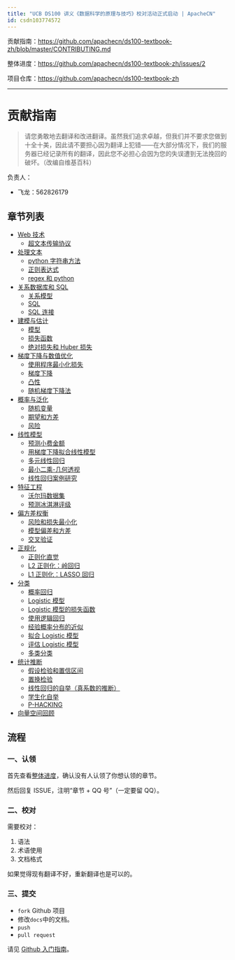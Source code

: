 ```yaml
---
title: "UCB DS100 讲义《数据科学的原理与技巧》校对活动正式启动 | ApacheCN"
id: csdn103774572
---
```


贡献指南：https://github.com/apachecn/ds100-textbook-zh/blob/master/CONTRIBUTING.md

整体进度：https://github.com/apachecn/ds100-textbook-zh/issues/2

项目仓库：https://github.com/apachecn/ds100-textbook-zh

* * *

# 贡献指南

> 请您勇敢地去翻译和改进翻译。虽然我们追求卓越，但我们并不要求您做到十全十美，因此请不要担心因为翻译上犯错——在大部分情况下，我们的服务器已经记录所有的翻译，因此您不必担心会因为您的失误遭到无法挽回的破坏。（改编自维基百科）

负责人：

*   飞龙：562826179

## 章节列表

*   [Web 技术](https://github.com/apachecn/ds100-textbook-zh/blob/master/docs/7.md)
    *   [超文本传输协议](https://github.com/apachecn/ds100-textbook-zh/blob/master/docs/7.1.md)
*   [处理文本](https://github.com/apachecn/ds100-textbook-zh/blob/master/docs/8.md)
    *   [python 字符串方法](https://github.com/apachecn/ds100-textbook-zh/blob/master/docs/8.1.md)
    *   [正则表达式](https://github.com/apachecn/ds100-textbook-zh/blob/master/docs/8.2.md)
    *   [regex 和 python](https://github.com/apachecn/ds100-textbook-zh/blob/master/docs/8.3.md)
*   [关系数据库和 SQL](https://github.com/apachecn/ds100-textbook-zh/blob/master/docs/9.md)
    *   [关系模型](https://github.com/apachecn/ds100-textbook-zh/blob/master/docs/9.1.md)
    *   [SQL](https://github.com/apachecn/ds100-textbook-zh/blob/master/docs/9.2.md)
    *   [SQL 连接](https://github.com/apachecn/ds100-textbook-zh/blob/master/docs/9.3.md)
*   [建模与估计](https://github.com/apachecn/ds100-textbook-zh/blob/master/docs/10.md)
    *   [模型](https://github.com/apachecn/ds100-textbook-zh/blob/master/docs/10.1.md)
    *   [损失函数](https://github.com/apachecn/ds100-textbook-zh/blob/master/docs/10.2.md)
    *   [绝对损失和 Huber 损失](https://github.com/apachecn/ds100-textbook-zh/blob/master/docs/10.3.md)
*   [梯度下降与数值优化](https://github.com/apachecn/ds100-textbook-zh/blob/master/docs/11.md)
    *   [使用程序最小化损失](https://github.com/apachecn/ds100-textbook-zh/blob/master/docs/11.1.md)
    *   [梯度下降](https://github.com/apachecn/ds100-textbook-zh/blob/master/docs/11.2.md)
    *   [凸性](https://github.com/apachecn/ds100-textbook-zh/blob/master/docs/11.3.md)
    *   [随机梯度下降法](https://github.com/apachecn/ds100-textbook-zh/blob/master/docs/11.4.md)
*   [概率与泛化](https://github.com/apachecn/ds100-textbook-zh/blob/master/docs/12.md)
    *   [随机变量](https://github.com/apachecn/ds100-textbook-zh/blob/master/docs/12.1.md)
    *   [期望和方差](https://github.com/apachecn/ds100-textbook-zh/blob/master/docs/12.2.md)
    *   [风险](https://github.com/apachecn/ds100-textbook-zh/blob/master/docs/12.3.md)
*   [线性模型](https://github.com/apachecn/ds100-textbook-zh/blob/master/docs/13.md)
    *   [预测小费金额](https://github.com/apachecn/ds100-textbook-zh/blob/master/docs/13.1.md)
    *   [用梯度下降拟合线性模型](https://github.com/apachecn/ds100-textbook-zh/blob/master/docs/13.2.md)
    *   [多元线性回归](https://github.com/apachecn/ds100-textbook-zh/blob/master/docs/13.3.md)
    *   [最小二乘-几何透视](https://github.com/apachecn/ds100-textbook-zh/blob/master/docs/13.4.md)
    *   [线性回归案例研究](https://github.com/apachecn/ds100-textbook-zh/blob/master/docs/13.5.md)
*   [特征工程](https://github.com/apachecn/ds100-textbook-zh/blob/master/docs/14.md)
    *   [沃尔玛数据集](https://github.com/apachecn/ds100-textbook-zh/blob/master/docs/14.1.md)
    *   [预测冰淇淋评级](https://github.com/apachecn/ds100-textbook-zh/blob/master/docs/14.2.md)
*   [偏方差权衡](https://github.com/apachecn/ds100-textbook-zh/blob/master/docs/15.md)
    *   [风险和损失最小化](https://github.com/apachecn/ds100-textbook-zh/blob/master/docs/15.1.md)
    *   [模型偏差和方差](https://github.com/apachecn/ds100-textbook-zh/blob/master/docs/15.2.md)
    *   [交叉验证](https://github.com/apachecn/ds100-textbook-zh/blob/master/docs/15.3.md)
*   [正规化](https://github.com/apachecn/ds100-textbook-zh/blob/master/docs/16.md)
    *   [正则化直觉](https://github.com/apachecn/ds100-textbook-zh/blob/master/docs/16.1.md)
    *   [L2 正则化：岭回归](https://github.com/apachecn/ds100-textbook-zh/blob/master/docs/16.2.md)
    *   [L1 正则化：LASSO 回归](https://github.com/apachecn/ds100-textbook-zh/blob/master/docs/16.3.md)
*   [分类](https://github.com/apachecn/ds100-textbook-zh/blob/master/docs/17.md)
    *   [概率回归](https://github.com/apachecn/ds100-textbook-zh/blob/master/docs/17.1.md)
    *   [Logistic 模型](https://github.com/apachecn/ds100-textbook-zh/blob/master/docs/17.2.md)
    *   [Logistic 模型的损失函数](https://github.com/apachecn/ds100-textbook-zh/blob/master/docs/17.3.md)
    *   [使用逻辑回归](https://github.com/apachecn/ds100-textbook-zh/blob/master/docs/17.4.md)
    *   [经验概率分布的近似](https://github.com/apachecn/ds100-textbook-zh/blob/master/docs/17.5.md)
    *   [拟合 Logistic 模型](https://github.com/apachecn/ds100-textbook-zh/blob/master/docs/17.6.md)
    *   [评估 Logistic 模型](https://github.com/apachecn/ds100-textbook-zh/blob/master/docs/17.7.md)
    *   [多类分类](https://github.com/apachecn/ds100-textbook-zh/blob/master/docs/17.8.md)
*   [统计推断](https://github.com/apachecn/ds100-textbook-zh/blob/master/docs/18.md)
    *   [假设检验和置信区间](https://github.com/apachecn/ds100-textbook-zh/blob/master/docs/18.1.md)
    *   [置换检验](https://github.com/apachecn/ds100-textbook-zh/blob/master/docs/18.2.md)
    *   [线性回归的自举（真系数的推断）](https://github.com/apachecn/ds100-textbook-zh/blob/master/docs/18.3.md)
    *   [学生化自举](https://github.com/apachecn/ds100-textbook-zh/blob/master/docs/18.4.md)
    *   [P-HACKING](https://github.com/apachecn/ds100-textbook-zh/blob/master/docs/18.5.md)
*   [向量空间回顾](https://github.com/apachecn/ds100-textbook-zh/blob/master/docs/19.md)

## 流程

### 一、认领

首先查看[整体进度](https://github.com/apachecn/ds100-textbook-zh/issues/2)，确认没有人认领了你想认领的章节。

然后回复 ISSUE，注明“章节 + QQ 号”（一定要留 QQ）。

### 二、校对

需要校对：

1.  语法
2.  术语使用
3.  文档格式

如果觉得现有翻译不好，重新翻译也是可以的。

### 三、提交

*   `fork` Github 项目
*   修改`docs`中的文档。
*   `push`
*   `pull request`

请见 [Github 入门指南](https://github.com/apachecn/kaggle/blob/master/docs/GitHub)。